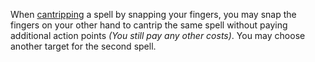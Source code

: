 When [cantripping](Cantrip.md) a spell by snapping your fingers, you may snap the fingers on your other hand to cantrip the same spell without paying additional action points *(You still pay any other costs)*. You may choose another target for the second spell.